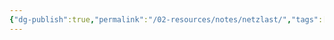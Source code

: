 ```yaml
---
{"dg-publish":true,"permalink":"/02-resources/notes/netzlast/","tags":["informatik/netzwerk","empty"],"noteIcon":"","updated":"2025-09-10T16:35:29.143+02:00"}
---
```


>